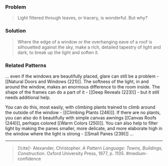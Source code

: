 ### Problem
>Light filtered through leaves, or tracery, is wonderful. But why?

### Solution
>Where the edge of a window or the overhanging eave of a roof is silhouetted against the sky, make a rich, detailed tapestry of light and dark, to break up the light and soften it.

### Related Patterns
... even if the windows are beautifully placed, glare can still be a problem - [[Natural Doors and Windows (221)]]. The softness of the light, in and around the window, makes an enormous difference to the room inside. The shape of the frames can do a part of it - [[Deep Reveals (223)]] - but it still needs additional help.

You can do this, most easily, with climbing plants trained to climb around the outside of the window - [[Climbing Plants (246)]]. If there are no plants, you can also do it beautifully with simple canvas awnings [[Canvas Roofs (244)]], perhaps colored [[Warm Colors (250)]]. You can also help to filter light by making the panes smaller, more delicate, and more elaborate high in the window where the light is strong - [[Small Panes (239)]] ...

---
> [!cite]- Alexander, Christopher. _A Pattern Language: Towns, Buildings, Construction_. Oxford University Press, 1977, p. 1105.
> #medium-confidence 